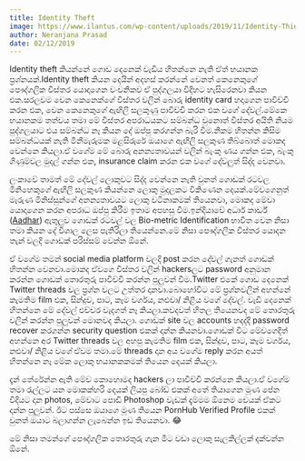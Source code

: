 ```yaml
---
title: Identity Theft
image: https://www.ilantus.com/wp-content/uploads/2019/11/Identity-Thief.jpg
author: Neranjana Prasad
date: 02/12/2019
---
```


Identity theft කියන්නේ ගොඩ දෙනෙක් වැඩිය හිතන්නෙ නැති ඒත් භයානක ප්‍රශ්නයක්.Identity theft කියන දෙයින් අදහස් කරන්නේ වෙනත් කෙනෙකුගේ පෞද්ගලික විස්තර යොදාගෙන වංචනිකව ඒ පුද්ගලයා විදිහට හැසිරෙනවා කියන එක.සරලවම වෙන කෙනෙක්ගේ විස්තර වලින් බොරු identity card හදාගෙන පාවිච්චි කරන එක, වෙන කෙනෙකුගේ ඇඟිලි සලකුණු පාවිච්චි කරන එක වගේ දේවල්.මේකෙ භයානකම තත්වය තමා මේ විස්තර අපරාධයකට සම්බන්ධ වුනොත් විස්තර අයිති නියම පුද්ගලයාට එය සම්බන්ධ නෑ කියන දේ ඔප්පු කරගන්න බැරි වීම.නිකම හිතන්න කිසිම සම්බන්ධයක් නැති මිනීමැරුමක මළසිරුරේ ඔයාගෙ ඇඟිලි සලකුණ තිබ්බොත් මොකද වෙන්නෙ කියලා.ඒ වගේම මේ බොරු අනන්‍යතාවයන් වලින් බැංකු ණය ගන්න එක, බැංකු ගිණුම්වල මුදල් ගන්න එක, insurance claim කරන එක වගේ දේවලුත් සිද්ද වෙනවා.

ලංකාවේ තාමත් මේ දේවල් ලොකුවට සිද්ද වෙන්නෙ නැති වුනත් ගොඩක් රටවල මිනිහෙකුගේ ඇඟිලි සලකුණ කියන්නෙ ලොකු මුදලකට විකිණෙන දෙයක්.මේවගෙනුත් මැරුණ මිනිස්සුන්ගේ අනන්‍යතාවයට ලොකු වටිනාකමක් තියෙනවා, මොකද මේවා යොදාගෙන කරන අපරාධ ඔප්පු කිරීම ඉතාම අපහසු වීම.ඉන්දියාවේ අධාර් කාර්ඩ් (<a href="https://en.wikipedia.org/wiki/Aadhaar">Aadhar</a>) ඇතුලුව ගොඩක් රටවල් වල Bio-metric Identification භාවිත වෙන නිසා තමා කියන දේ විශාල ලෙස පැතිරිලා තියෙන්නෙ.මේ නිසා පෞද්ගලික විස්තර යොදන තැන් වලදි ගොඩක් පරිස්සම් වෙන්න ඕනේ.

ඒ වගේම තමන් social media platform වලදි post කරන දේවල් ගැනත් ගොඩක් හිතන්න වෙනවා.මොකද ඒවගෙ විස්තර වලින් hackersලට password අනුමාන කරන්න ගොඩක් තොරතුරු පාවිච්චි කරන්න පුලුවන් වීම.Twitter එකේ ගොඩ දෙනෙක් Twitter threads වල ප්‍රශ්න වලට උත්තර දානවා.බොහෝවිට මේ ප්‍රශ්නවලින් අහන්නේ කැමතිම film එක, සින්දුව, පාට, කෑම වර්ගය, නළුවා/ නිළිය වගේ දේවල්. වැඩි දෙනෙක් හිතන්නෙ මේ දේවල් එච්චර වැදගත් නෑ කියලා.කවදවත් හිතල තියෙනවද මේ තොරතුරු වලින් කරන්න පුලුවන් මොනවද කියලා. ගොඩක් site වල accounts හදද්දි password recover කරගන්න security question එකක් දාන්න කියනවා.ගොඩක් විට මේවගෙදිත් අහන්නෙ අර Twitter threads වල අහපු කැමතිම film එක, සින්දුව, පාට, කෑම වර්ගය, නළුවා/ නිළිය වගේ ඒවම තමා.මේ threads දාන අය වගේම reply කරන අයත් හිතන්නෙ නෑ මේක ලොකු භයානකකමක් තියෙන දෙයක් කියලා.

දැන් තේරේන්න ඇති මේව කොහොමද hackers ලා පාවිච්චි කරන්නෙ කියලා.ඒ වගේම තමා රැල්ලට යන මොකක්හරි දෙයක් ලියපු බෝඩ් එකක් අතේ තියාගෙන මූණ පේන විදියට දාන photos, මේවාට ‌පොඩි Photoshop වැඩක් දැම්මම ඕනෙම චෙයක් ඒකට දාන්න පුලුවන්. ඊට පස්සෙ ඔයාගෙ මූණ තියෙන PornHub Verified Profile එකක් වුනත් ඔයාට බලාගන්න ලැබෙන්න ඉඩ තියෙනවා. 😂

මේ නිසා තමන්ගේ පෞද්ගලික තොරතුරු ගැන මීට වඩා ලොකු සැලකිල්ලක් දක්වන්න ඕනේ.
